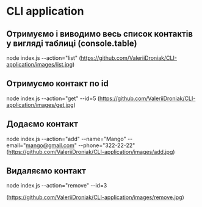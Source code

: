# CLI application

## Отримуємо і виводимо весь список контактів у вигляді таблиці (console.table)

node index.js --action="list"
(https://github.com/ValeriiDroniak/CLI-application/images/list.jpg)

## Отримуємо контакт по id

node index.js --action="get" --id=5
(https://github.com/ValeriiDroniak/CLI-application/images/get.jpg)

## Додаємо контакт

node index.js --action="add" --name="Mango" --email="mango@gmail.com" --phone="322-22-22"
(https://github.com/ValeriiDroniak/CLI-application/images/add.jpg)

## Видаляємо контакт

node index.js --action="remove" --id=3

(https://github.com/ValeriiDroniak/CLI-application/images/remove.jpg)
